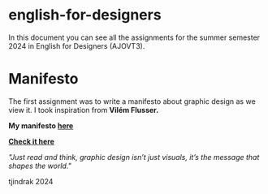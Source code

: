 # english-for-designers

In this document you can see all the assignments for the summer semester 2024 in English for Designers (AJOVT3).

# Manifesto

The first assignment was to write a manifesto about graphic design as we view it. I took inspiration from **Vilém Flusser.**

**My manifesto [here](Design-Manifesto.md)**

**[Check it here](https://tjindrak.github.io/english-for-designers/)**

_"Just read and think, graphic design isn’t just visuals, it’s the message that shapes the world."_                                              

tjindrak 2024
